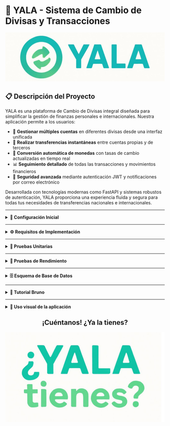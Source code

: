 # 💸 YALA - Sistema de Cambio de Divisas y Transacciones
![Uso de la aplicación](./images/09.jpeg)
## 📋 Descripción del Proyecto

YALA es una plataforma de Cambio de Divisas integral diseñada para simplificar la gestión de finanzas personales e internacionales. Nuestra aplicación permite a los usuarios:

- 💼 **Gestionar múltiples cuentas** en diferentes divisas desde una interfaz unificada
- 🔄 **Realizar transferencias instantáneas** entre cuentas propias y de terceros
- 💱 **Conversión automática de monedas** con tasas de cambio actualizadas en tiempo real
- 📊 **Seguimiento detallado** de todas las transacciones y movimientos financieros
- 🔐 **Seguridad avanzada** mediante autenticación JWT y notificaciones por correo electrónico

Desarrollada con tecnologías modernas como FastAPI y sistemas robustos de autenticación, YALA proporciona una experiencia fluida y segura para todas tus necesidades de transferencias nacionales e internacionales.

---
<details>
  <summary><strong>🚀 Configuración Inicial</strong></summary>

### 1️⃣ Clonar el repositorio
```bash
git clone https://github.com/Yala-Software/backend
cd backend
```

### 2️⃣ Configurar entorno virtual
```bash
python -m venv venv
source venv/bin/activate  # En Windows: venv\Scripts\activate
```

### 3️⃣ Instalar dependencias
```bash
pip install -r requirements.txt
```

### 4️⃣ Configurar variables de entorno
Crea un archivo `.env` en la raíz del proyecto con las siguientes variables:
```
JWT_SECRET_KEY=
JWT_ALGORITHM=HS256
ACCESS_TOKEN_EXPIRE_MINUTES=1440

SMTP_SERVER=smtp.gmail.com
SMTP_PORT=587
SMTP_USERNAME=proyectodbp1@gmail.com
SMTP_PASSWORD=nsfr upkz ajfa ptar
EMAIL_FROM=proyectodbp1@gmail.com

EXCHANGE_API1_KEY=  # Se obtiene registrándose en https://www.exchangerate-api.com/
EXCHANGE_API2_KEY=  # No es necesario configurar esta variable
```

### 5️⃣ Ejecutar el servidor de desarrollo
```bash
uvicorn main:app --reload
```
</details>

---

<details>
  <summary><strong>⚙️ Requisitos de Implementación</strong></summary>

La implementación de transacciones debería:

1. ✅ Validar que la cuenta de origen pertenece al usuario actual
2. 💰 Comprobar si hay saldo suficiente en la cuenta de origen
3. 🔄 Utilizar el servicio de cambio para calcular la tasa de conversión si las monedas son diferentes
4. 📊 Actualizar los saldos de ambas cuentas
5. 📝 Crear un registro de transacción
6. 📧 Enviar notificaciones por correo electrónico tanto al remitente como al destinatario
</details>

---

<details>
  <summary><strong>🧪 Pruebas Unitarias</strong></summary>

Se ha implementado una suite completa de pruebas unitarias utilizando PyTest para asegurar la calidad y robustez del código:

### 📊 Resultados de Cobertura

```
Resumen de Cobertura:
Name                              Stmts   Miss  Cover
-----------------------------------------------------
services\account_service.py          30      0   100%
services\auth_service.py             33      0   100%
services\exchange_service.py         30      0   100%
services\transaction_service.py      46      0   100%
services\user_service.py              9      0   100%
-----------------------------------------------------
TOTAL                               148      0   100%
```

### 📝 Detalles de Pruebas
- **Total de pruebas:** 36 pruebas
- **Cobertura:** 100% en todos los servicios
- **Categorías de pruebas:**
  - Servicios de usuarios y autenticación
  - Servicios de cuentas y transacciones
  - Servicios de cambio de divisas
  - Manejo de errores y excepciones

### 🚀 Ejecutar Pruebas

Para ejecutar las pruebas y generar el informe de cobertura:

```bash
python tests/run_tests.py
```

El informe detallado de cobertura HTML se generará en `tests/coverage_html/index.html`
</details>

---

<details>
  <summary><strong>🚄 Pruebas de Rendimiento</strong></summary>

Las pruebas de rendimiento utilizando Locust permiten evaluar el comportamiento del sistema bajo carga:

### 📋 Escenarios de Pruebas
- Depósitos y transferencias simultáneas
- Transferencias entre diferentes monedas
- Conversiones de divisas
- Validación de consistencia de datos

### ⚙️ Configuración para Pruebas de Rendimiento
Para ejecutar las pruebas de rendimiento:

```bash
python tests/performance/run_performance_tests.py
```

Para utilizar la interfaz web de Locust:
```bash
locust -f tests/performance/locustfile.py --host http://localhost:8000
```

### 📊 Resultados

A continuación se muestran ejemplos de los resultados obtenidos durante las pruebas de rendimiento:

![Resultados consola Locust](./images/11.png)
![Resultados interfaz web Locust](./images/12.png)

Los resultados de las pruebas de rendimiento se verificarán para asegurar la consistencia de datos después de múltiples operaciones concurrentes.
</details>

---

<details>
  <summary><strong>🗄️ Esquema de Base de Datos</strong></summary>

- **👤 users**: Información de usuario (id, username, email, hashed_password, full_name)
- **💵 currencies**: Información de monedas (id, code, name)
- **🏦 accounts**: Cuentas de usuario (id, user_id, currency_id, balance)
- **💱 transactions**: Registros de transacciones (id, sender_id, receiver_id, source_account_id, destination_account_id, etc.)
</details>

---

<details>
  <summary><strong>🧪 Tutorial Bruno</strong></summary>

- **📁 collection**: una vez descargada la aplicación, haz clic en los 3 puntos en la esquina derecha de la aplicación, al costado del perro. Ahí selecciona **Open Collection** y elige la carpeta **YALA-test**
- **🔧 environment**: Una vez abierta la carpeta en Bruno, haz clic en la carpeta y luego selecciona un **environment**. Como no habrá ninguno, selecciona "create environment" y agrega la variable **jwt** en **Add Variable**.
</details>

---

<details>
  <summary><strong>📱 Uso visual de la aplicación</strong></summary>

Se presenta un recorrido por las secciones del frontend:

### **Visualización en la Aplicación:**
![Uso de la aplicación](./images/01.png)
![Uso de la aplicación](./images/02.png)
![Uso de la aplicación](./images/03.png)
![Uso de la aplicación](./images/04.png)
![Uso de la aplicación](./images/05.png)
![Uso de la aplicación](./images/06.png)

</details>
<h2 align="center">¡Cuéntanos! ¿Ya la tienes?</h2>

![Uso de la aplicación](./images/10.jpeg)
